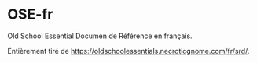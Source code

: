 # OSE-fr

Old School Essential Documen de Référence  en français.

Entièrement tiré de https://oldschoolessentials.necroticgnome.com/fr/srd/.


